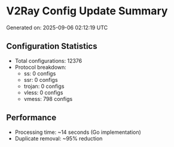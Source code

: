 # V2Ray Config Update Summary
Generated on: 2025-09-06 02:12:19 UTC

## Configuration Statistics
- Total configurations: 12376
- Protocol breakdown:
  - ss: 0 configs
  - ssr: 0 configs
  - trojan: 0 configs
  - vless: 0 configs
  - vmess: 798 configs

## Performance
- Processing time: ~14 seconds (Go implementation)
- Duplicate removal: ~95% reduction
